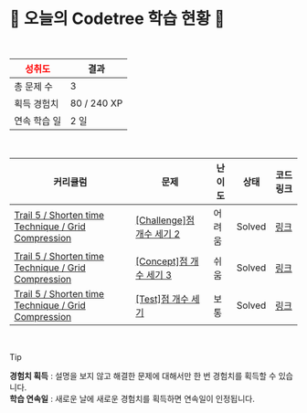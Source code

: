 # 🌲 오늘의 Codetree 학습 현황 🌲

<br />

| <span style="color:red;display:block;text-align:center;"> **성취도**</span> | 결과 |
|---|---|
| 총 문제 수 | 3 |
| 획득 경험치 | 80 / 240 XP |
| 연속 학습 일 | 2 일 |

<br />

|커리큘럼|문제|난이도|상태|코드 링크|
|---|---|---|---|---|
|[Trail 5 / Shorten time Technique / Grid Compression](https://www.codetree.ai/trail-info/intermediate-mid/)|[[Challenge]점 개수 세기 2](https://www.codetree.ai/trails/complete/curated-cards/challenge-count-number-of-points-2/)|어려움|Solved|[링크](https://github.com/softmoca/codetree-TILs/blob/main/250520/%EC%A0%90%20%EA%B0%9C%EC%88%98%20%EC%84%B8%EA%B8%B0%202/count-number-of-points-2.java)|
|[Trail 5 / Shorten time Technique / Grid Compression](https://www.codetree.ai/trail-info/intermediate-mid/)|[[Concept]점 개수 세기 3](https://www.codetree.ai/trails/complete/curated-cards/intro-count-number-of-points-3/)|쉬움|Solved|[링크](https://github.com/softmoca/codetree-TILs/blob/main/250520/%EC%A0%90%20%EA%B0%9C%EC%88%98%20%EC%84%B8%EA%B8%B0%203/count-number-of-points-3.java)|
|[Trail 5 / Shorten time Technique / Grid Compression](https://www.codetree.ai/trail-info/intermediate-mid/)|[[Test]점 개수 세기](https://www.codetree.ai/trails/complete/curated-cards/test-count-number-of-points/)|보통|Solved|[링크](https://github.com/softmoca/codetree-TILs/blob/main/250520/%EC%A0%90%20%EA%B0%9C%EC%88%98%20%EC%84%B8%EA%B8%B0/count-number-of-points.java)|


<br />

> [!TIP]
> **경험치 획득** : 설명을 보지 않고 해결한 문제에 대해서만 한 번 경험치를 획득할 수 있습니다.  
> **학습 연속일** : 새로운 날에 새로운 경험치를 획득하면 연속일이 인정됩니다.

